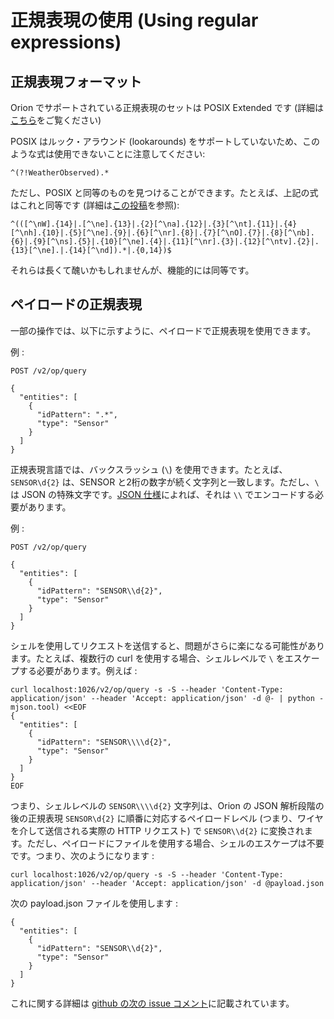 # 正規表現の使用 (Using regular expressions)

## 正規表現フォーマット

Orion でサポートされている正規表現のセットは POSIX Extended です (詳細は[こちら](https://stackoverflow.com/questions/46888312/regular-expressions-in-orion-context-broker)をご覧ください)

POSIX はルック・アラウンド (lookarounds) をサポートしていないため、このような式は使用できないことに注意してください:

```
^(?!WeatherObserved).*
```

ただし、POSIX と同等のものを見つけることができます。たとえば、上記の式はこれと同等です
(詳細は[この投稿](https://stackoverflow.com/a/37988661/1485926)を参照):

```
^(([^\nW].{14}|.[^\ne].{13}|.{2}[^\na].{12}|.{3}[^\nt].{11}|.{4}[^\nh].{10}|.{5}[^\ne].{9}|.{6}[^\nr].{8}|.{7}[^\nO].{7}|.{8}[^\nb].{6}|.{9}[^\ns].{5}|.{10}[^\ne].{4}|.{11}[^\nr].{3}|.{12}[^\ntv].{2}|.{13}[^\ne].|.{14}[^\nd]).*|.{0,14})$
```

それらは長くて醜いかもしれませんが、機能的には同等です。

## ペイロードの正規表現

一部の操作では、以下に示すように、ペイロードで正規表現を使用できます。

例 :

```
POST /v2/op/query

{
  "entities": [
    {
      "idPattern": ".*",
      "type": "Sensor"
    }
  ]
}
```

正規表現言語では、バックスラッシュ (`\`) を使用できます。たとえば、`SENSOR\d{2}` は、SENSOR と2桁の数字が続く文字列と一致します。ただし、`\` は JSON の特殊文字です。[JSON 仕様](http://www.json.org)によれば、それは `\\` でエンコードする必要があります。

例 :

```
POST /v2/op/query

{
  "entities": [
    {
      "idPattern": "SENSOR\\d{2}",
      "type": "Sensor"
    }
  ]
}
```

シェルを使用してリクエストを送信すると、問題がさらに楽になる可能性があります。たとえば、複数行の curl を使用する場合、シェルレベルで `\` をエスケープする必要があります。例えば :

```
curl localhost:1026/v2/op/query -s -S --header 'Content-Type: application/json' --header 'Accept: application/json' -d @- | python -mjson.tool) <<EOF
{
  "entities": [
    {
      "idPattern": "SENSOR\\\\d{2}",
      "type": "Sensor"
    }
  ]
}
EOF
```

つまり、シェルレベルの `SENSOR\\\\d{2}` 文字列は、Orion の JSON 解析段階の後の正規表現 `SENSOR\d{2}` に順番に対応するペイロードレベル (つまり、ワイヤを介して送信される実際の HTTP リクエスト) で `SENSOR\\d{2}` に変換されます。ただし、ペイロードにファイルを使用する場合、シェルのエスケープは不要です。つまり、次のようになります :

```
curl localhost:1026/v2/op/query -s -S --header 'Content-Type: application/json' --header 'Accept: application/json' -d @payload.json
```


次の payload.json ファイルを使用します :

```
{
  "entities": [
    {
      "idPattern": "SENSOR\\d{2}",
      "type": "Sensor"
    }
  ]
}
```

これに関する詳細は [github の次の issue コメント](https://github.com/telefonicaid/fiware-orion/issues/2142#issuecomment-228062834)に記載されています。
